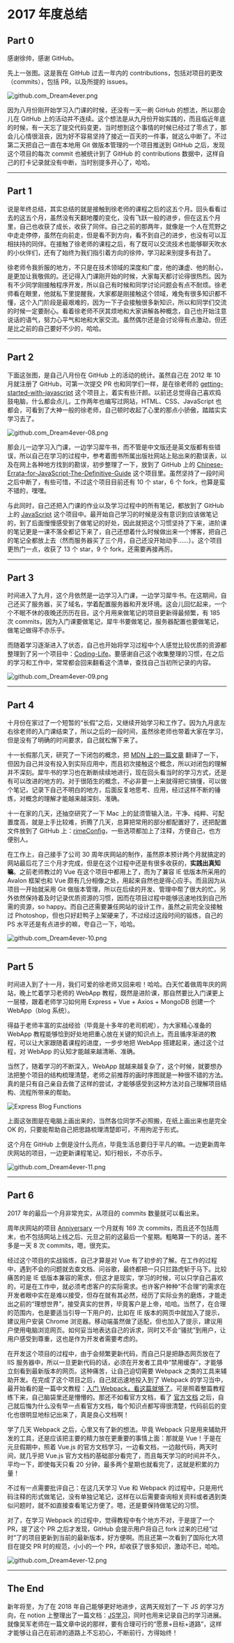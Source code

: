 # 2017 年度总结

## Part 0

感谢徐帅，感谢 GitHub。

先上一张图。这是我在 GitHub 过去一年内的 contributions，包括对项目的更改（commits），包括 PR，以及所提的 issues。

![github.com_Dream4ever.png](http://owve9bvtw.bkt.clouddn.com/FnqCFK63AuWSsboDQ4MpOSiWnwKK)

因为八月份刚开始学习入门课的时候，还没有一天一刷 GitHub 的想法，所以那会儿在 GitHub 上的活动并不连续。这个想法是从九月份开始实践的，而且临近年底的时候，有一天忘了提交代码变更，当时想到这个事情的时候已经过了零点了，那会儿心情很沮丧，因为好不容易坚持了接近一百天的一件事，就这么中断了。不过第二天把自己一直在本地用 Git 做版本管理的一个项目推送到 GitHub 之后，发现这个项目的每次 commit 也被统计到了 GitHub 的 contributions 数据中，这样自己的打卡记录就没有中断，当时别提多开心了，哈哈。

---

## Part 1

说是年终总结，其实总结的就是接触到徐老师的课程之后的这五个月。回头看看过去的这五个月，虽然没有天翻地覆的变化，没有飞跃一般的进步，但在这五个月里，自己也收获了成长，收获了同伴。自己之前的那两年，就像是一个人在荒野之中走走停停，虽然在向前走，但是看不到方向，看不到自己的进步，也没有可以互相扶持的同伴。在接触了徐老师的课程之后，有了既可以交流技术也能够聊天吹水的小伙伴们，还有了始终为我们指引着方向的徐帅，学习起来别提多有劲了。

徐老师令我折服的地方，不只是在技术领域的深度和广度，他的谦虚、他的耐心，是更加让我敬佩的。还记得入门课刚开始的时候，大家每天都讨论得很热烈。因为有不少同学刚接触程序开发，所以自己有时候和同学讨论问题会有点不耐烦。徐老师看在眼里，他就私下里提醒我，大家都是刚接触这个领域，难免有很多知识都不懂，这个入门阶段是最艰难的，因为一下子会接触很多新知识，所以和同学们交流的时候一定要耐心。看着徐老师不厌其烦地和大家讲解各种概念，自己也开始注意说话的语气，努力心平气和地和大家交流。虽然偶尔还是会讨论得有点激动，但还是比之前的自己要好不少的，哈哈。

---

## Part 2

下面这张图，是自己八月份在 GitHub 上的活动的统计。虽然自己在 2012 年 10 月就注册了 GitHub，可第一次提交 PR 也和同学们一样，是在徐老师的 [getting-started-with-javascript](https://github.com/xugy0926/getting-started-with-javascript) 这个项目上，着实有些汗颜。以前还总觉得自己喜欢捣鼓电脑，什么都会点儿，工作两年也编写过网站，HTML、CSS、JavaScript 也都会，可看到了大神一般的徐老师，自己顿时收起了心里的那点小骄傲，踏踏实实学习去了。

![github.com_Dream4ever-08.png](http://owve9bvtw.bkt.clouddn.com/FihIIvMswBJVSfEOO9_0PkT_v7kK)

那会儿一边学习入门课，一边学习犀牛书，而不管是中文版还是英文版都有些错误，所以自己在学习的过程中，参考着图书所属出版社网站上贴出来的勘误表，以及在网上各种地方找到的勘误，初步整理了一下，放到了 GitHub 上的 [Chinese-Errata-for-JavaScript-The-Definitive-Guide](https://github.com/Dream4ever/Chinese-Errata-for-JavaScript-The-Definitive-Guide) 这个项目里。虽然坚持了一段时间之后中断了，有些可惜，不过这个项目目前还有 10 个 star，6 个 fork，也算是蛮不错的，嘿嘿。

与此同时，自己还把入门课的作业以及学习过程中的所有笔记，都放到了 GitHub 上的 [JavaScript](https://github.com/Dream4ever/JavaScript) 这个项目中。最开始自己学习的时候是没有意识到应该做笔记的，到了后面慢慢感受到了做笔记的好处，因此就把这个习惯坚持了下来，进阶课的笔记更是一课不落全都记下来了，自己还想着什么时候做出来一个博客，把自己的笔记全都放上去（然而服务器买了三个月，自己还没开始动手……）。这个项目更热门一点，收获了 13 个 star，9 个 fork，还需要再接再厉。

---

## Part 3

时间进入了九月，这个月依然是一边学习入门课，一边学习犀牛书。在这期间，自己还买了服务器，买了域名，学着配置服务器和开发环境。这会儿回忆起来，一个个不眠不休的夜晚还历历在目。这个月用来做笔记的项目更新得最频繁，有 185 次 commits，因为入门课要做笔记，犀牛书要做笔记，服务器配置也要做笔记，做笔记做得不亦乐乎。

而随着学习逐渐进入了状态，自己也开始将学习过程中个人感觉比较优质的资源都整理到了另一个项目中：[Coding-Life](https://github.com/Dream4ever/Coding-Life/blob/master/Front-End/Front-End%20Resource%20Collection.md)。要感谢自己这个收集整理的习惯，在之后的学习和工作中，常常都会回来翻看这个清单，查找自己当初所记录的内容。

![github.com_Dream4ever-09.png](http://owve9bvtw.bkt.clouddn.com/Fnv3K64WKsI5zZtmviEMQkQxKUaM)

---

## Part 4

十月份在家过了一个短暂的“长假”之后，又继续开始学习和工作了。因为九月底左右徐老师的入门课结束了，所以之后的一段时间，虽然徐老师也带着大家在学习，但是没有了明确的时间要求，自己就松懈下来了。

十一长假那几天，研究了一下闭包的概念，把 [MDN 上的一篇文章](https://github.com/Dream4ever/JavaScript/blob/master/docs/topics/mdn/mdn-closure.md) 翻译了一下，但因为自己并没有投入到实际应用中，而且初次接触这个概念，所以对闭包的理解并不深刻。犀牛书的学习也在断断续续地进行，现在回头看当时的学习方式，还是有可以改进的地方的。对于很陌生的概念，不必非要一上来就得把它搞懂，可以做个笔记，记录下自己不明白的地方，后面反复地思考、应用，经过这样不断的锤炼，对概念的理解才能越来越深刻、准确。

十一在家的几天，还抽空研究了一下 Mac 上的鼠须管输入法，干净、纯粹、可配置度高，就是上手比较难，折腾了几天，总算把常用的部分都配置好了，还把配置文件放到了 GitHub 上：[rimeConfig](https://github.com/Dream4ever/rimeConfig)，一些选项都加上了注释，方便自己，也方便别人。

在工作上，自己接手了公司 30 周年庆网站的制作，虽然原本预计两个月就搞定的网站最后花了三个月才完成，但是在这个过程中还是有很多收获的，**实践出真知嘛**。之前老师教过的 Vue 在这个项目中都用上了，而为了兼容 IE 低版本所采用的 Avalon 框架也和 Vue 颇有几分相像之处，用起来自然也是得心应手。而且因为从项目一开始就采用 Git 做版本管理，所以在后续的开发、管理中帮了很大的忙。另外依然保持着及时记录优质资源的习惯，因而在项目过程中能够迅速地找到自己所需的资源，so happy。而自己还需要兼任网站的设计工作，虽然之前完全没接触过 Photoshop，但也只好赶鸭子上架硬来了，不过经过这段时间的锻炼，自己的 PS 水平还是有点进步的嘛，夸自己一下，哈哈。

![github.com_Dream4ever-10.png](http://owve9bvtw.bkt.clouddn.com/FkovKVlPayCM_UxsJOfXOHJh8GQ1)

---

## Part 5

时间进入到了十一月，我们可爱的徐老师又回来啦！哈哈。白天忙着做周年庆的网站，晚上忙着学习老师的 WebApp 教程，既然是进阶课，那自然要比入门课更上一层楼，跟着老师学习如何用 Express + Vue + Axios + MongoDB 创建一个 WebApp（blog 系统）。

得益于老师丰富的实战经验（毕竟是十多年的老司机呢），为大家精心准备的 WebApp 教程能够恰到好处地把重心放在关键的知识点上。而且循序渐进的教程，可以让大家跟随着课程的进度，一步步地把 WebApp 搭建起来，通过这个过程，对 WebApp 的认知才能越来越清晰、准确。

当然了，随着学习的不断深入，WebApp 就越来越复杂了，这个时候，就要想办法把整个项目的结构梳理清楚，老师之前推荐的画时序图就是一种很不错的方法。真的是只有自己亲自去做了这样的尝试，才能够感受到这种方法对自己理解项目结构、流程所带来的帮助。

![Express Blog Functions](https://raw.githubusercontent.com/Dream4ever/Pics/master/express-blog-functions.png)

上面这张图是在电脑上画出来的，当然各位同学不必照搬，在纸上画出来也是完全 OK 的，只要能帮助自己把思路梳理清楚即可，不用拘泥于形式。

这个月在 GitHub 上倒是没什么亮点，毕竟生活总要归于平凡的嘛。一边更新周年庆网站的项目，一边更新课程笔记，知行相长，不亦乐乎。

![github.com_Dream4ever-11.png](http://owve9bvtw.bkt.clouddn.com/FlLhDHDbkCC9W7LQnFvsDxh2OH2b)

---

## Part 6

2017 年的最后一个月非常充实，从项目的 commits 数量就可以看出来。

周年庆网站的项目 [Anniversary](https://github.com/Dream4ever/Anniversary) 一个月就有 169 次 commits，而且还不包括周末，也不包括网站上线之后、元旦之前的这最后一个星期。粗略算一下的话，差不多是一天 8 次 commits，嗯，很充实。

经过这个项目的实战锻炼，自己才算是对 Vue 有了初步的了解。在工作的过程中，遇到不会的问题就去查文档、问谷歌，最终都把一只只拦路虎斩于马下。比较痛苦的是 IE 低版本兼容的需求，但这才是现实，学习的时候，可以只学自己喜欢的，可是在工作中，就必须考虑客户的实际需求。也许客户种种“不合理”的需求在开发者眼中实在是难以接受，但存在就有其必然，经历了实际业务的磨炼，才能走出之前的“理想世界”，接受真实的世界，毕竟客户是上帝，哈哈。当然了，在合理的范围内，也是要适当引导一下用户的，比如在 IE 版本的网页中就加入了提示，建议用户安装 Chrome 浏览器。移动端虽然做了适配，但也加入了提示，建议用户使用电脑浏览网页。如何妥当地表达自己的诉求，同时又不会“骚扰”到用户，让用户感受到尊重，这也是作为开发者需要考虑的。

在开发这个项目的过程中，由于会频繁更新代码，而自己只是把静态网页放在了 IIS 服务器中，所以一旦更新代码的话，必须在开发者工具中“禁用缓存”，才能够立刻看到最新版本的网页。这种痛苦，让自己迫切需要 Webpack 之类的工具来辅助开发。在完成了这个项目之后，自己就迅速地投入到了 Webpack 的学习当中，最开始看的是一篇中文教程：[入门 Webpack，看这篇就够了](https://segmentfault.com/a/1190000006178770)。可是照着整篇教程练下来，自己脑袋里还是懵懵的。那还不如看官方文档，看了 [官方文档](https://webpack.js.org/guides/) 之后，自己就后悔为什么没有早一点看官方文档，每个知识点都写得很清楚，代码前后的变化也很明显地标记出来了，真是良心文档啊！

学了几天 Webpack 之后，心里又有了新的想法。毕竟 Webpack 只是用来辅助开发的工具，还是应该把主要的精力放在更重要的事情上面：那就是 Vue！于是在元旦假期中，照着 Vue.js 的官方文档学习，一边看文档，一边敲代码，两天时间，就几乎把 Vue.js 官方文档的基础部分看完了，而且每天学习的时间并不久，平均一下，即使每天只看 20 分钟，最多两个星期也就看完了，这就是积累的力量！

不过有一点需要批评自己：在这几天学习 Vue 和 Webpack 的过程中，只是用代码注释的形式做笔记，没有单独记笔记，这样在以后需要查询相关资料或者遇到类似问题时，就不如直接查看笔记方便了。嗯，还是要保持做笔记的习惯。

对了，在学习 Webpack 的过程中，觉得教程中有个地方不对，于是提了一个 PR，提了这个 PR 之后才发现，GitHub 会提示用户将自己 fork 过来的已经“过时”了的项目更新到当前的最新版本，好方便啊。而且还第一次看到了国际化大项目在提交 PR 时的规范，小小的一个 PR，却收获了很多知识，激动不已，哈哈。

![github.com_Dream4ever-12.png](http://owve9bvtw.bkt.clouddn.com/FhNoKLHwqBimJl7WYtnQM73FVCTR)

---

## The End

新年将至，为了在 2018 年自己能够更好地进步，这两天规划了一下 JS 的学习方向，在 notion 上整理出了一篇文档：[JS学习](https://www.notion.so/JS-1587c36a8b634776b3d202baa361dd0c)，同时也用来记录自己的学习进展。就像吴军老师在一篇文章中说的那样，要有合理可行的“愿景+目标+道路”，这样才能够让自己在前进的道路上不忘初心，不断前行，方得始终！
